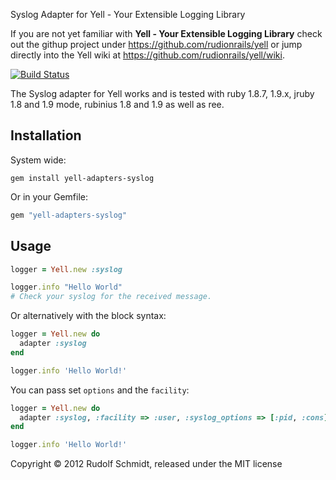 Syslog Adapter for Yell - Your Extensible Logging Library

If you are not yet familiar with **Yell - Your Extensible Logging Library** 
check out the githup project under https://github.com/rudionrails/yell or jump 
directly into the Yell wiki at https://github.com/rudionrails/yell/wiki.

[![Build Status](https://secure.travis-ci.org/rudionrails/yell-adapters-syslog.png?branch=master)](http://travis-ci.org/rudionrails/yell-adapters-syslog)

The Syslog adapter for Yell works and is tested with ruby 1.8.7, 1.9.x, jruby 1.8 and 1.9 mode, rubinius 1.8 and 1.9 as well as ree.

## Installation

System wide:

```console
gem install yell-adapters-syslog
```

Or in your Gemfile:

```ruby
gem "yell-adapters-syslog"
```

## Usage

```ruby
logger = Yell.new :syslog

logger.info "Hello World"
# Check your syslog for the received message.
```

Or alternatively with the block syntax:

```ruby
logger = Yell.new do
  adapter :syslog
end

logger.info 'Hello World!'
```

You can pass set `options` and the `facility`:

```ruby
logger = Yell.new do
  adapter :syslog, :facility => :user, :syslog_options => [:pid, :cons]
end

logger.info 'Hello World!'
```


Copyright &copy; 2012 Rudolf Schmidt, released under the MIT license

